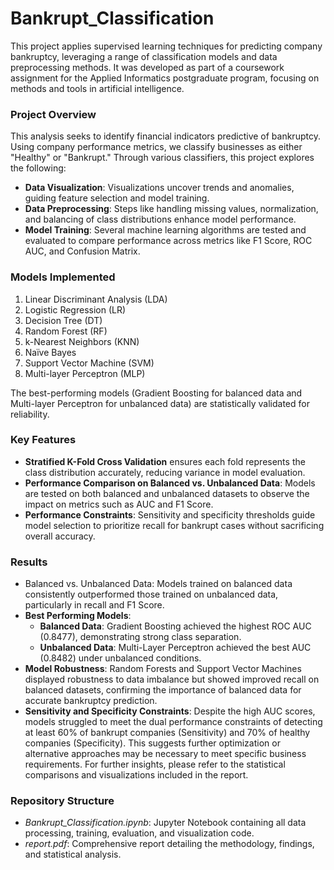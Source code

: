 # Bankrupt_Classification

This project applies supervised learning techniques for predicting company bankruptcy, leveraging a range of classification models and data preprocessing methods. It was developed as part of a coursework assignment for the Applied Informatics postgraduate program, focusing on methods and tools in artificial intelligence.

### Project Overview
This analysis seeks to identify financial indicators predictive of bankruptcy. Using company performance metrics, we classify businesses as either "Healthy" or "Bankrupt." Through various classifiers, this project explores the following:
- **Data Visualization**: Visualizations uncover trends and anomalies, guiding feature selection and model training.
- **Data Preprocessing**: Steps like handling missing values, normalization, and balancing of class distributions enhance model performance.
- **Model Training**: Several machine learning algorithms are tested and evaluated to compare performance across metrics like F1 Score, ROC AUC, and Confusion Matrix.

### Models Implemented
1. Linear Discriminant Analysis (LDA)
2. Logistic Regression (LR)
3. Decision Tree (DT)
4. Random Forest (RF)
5. k-Nearest Neighbors (KNN)
6. Naïve Bayes
7. Support Vector Machine (SVM)
8. Multi-layer Perceptron (MLP)
  
The best-performing models (Gradient Boosting for balanced data and Multi-layer Perceptron for unbalanced data) are statistically validated for reliability.

### Key Features
- **Stratified K-Fold Cross Validation** ensures each fold represents the class distribution accurately, reducing variance in model evaluation.
- **Performance Comparison on Balanced vs. Unbalanced Data**: Models are tested on both balanced and unbalanced datasets to observe the impact on metrics such as AUC and F1 Score.
- **Performance Constraints**: Sensitivity and specificity thresholds guide model selection to prioritize recall for bankrupt cases without sacrificing overall accuracy.

### Results
- Balanced vs. Unbalanced Data: Models trained on balanced data consistently outperformed those trained on unbalanced data, particularly in recall and F1 Score.
- **Best Performing Models**:
  - **Balanced Data**: Gradient Boosting achieved the highest ROC AUC (0.8477), demonstrating strong class separation.
  - **Unbalanced Data**: Multi-Layer Perceptron achieved the best AUC (0.8482) under unbalanced conditions.
- **Model Robustness**: Random Forests and Support Vector Machines displayed robustness to data imbalance but showed improved recall on balanced datasets, confirming the importance of balanced data for accurate bankruptcy prediction.
- **Sensitivity and Specificity Constraints**: Despite the high AUC scores, models struggled to meet the dual performance constraints of detecting at least 60% of bankrupt companies (Sensitivity) and 70% of healthy companies (Specificity). This suggests further optimization or alternative approaches may be necessary to meet specific business requirements. For further insights, please refer to the statistical comparisons and visualizations included in the report.

### Repository Structure
- *Bankrupt_Classification.ipynb*: Jupyter Notebook containing all data processing, training, evaluation, and visualization code.
- *report.pdf*: Comprehensive report detailing the methodology, findings, and statistical analysis.
